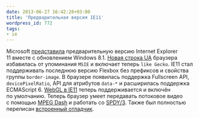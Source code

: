 ```yaml
---
date: 2013-06-27 16:42:28+03:00
title: 'Предварительная версия IE11'
wordpress_id: 772
tags:
- ie
---
```


Microsoft [представила][1] предварительную версию Internet Explorer 11 вместе с обновлением Windows 8.1. [Новая строка UA][2] браузера избавилась от упоминания `MSIE` и включает теперь `like Gecko`. IE11 стал поддерживать последнюю версию Flexbox без префиксов и свойства группы `border-image`. В браузере появилась поддержка Fullscreen API, `devicePixelRatio`, API для атрибутов `data-*` и расширилась поддержка ECMAScript 6. [WebGL в IE11][3] теперь поддерживается и включён по умолчанию. Теперь браузер умеет передавать потоковое видео с помощью [MPEG Dash][4] и работать со [SPDY/3][5]. Также был полностью переписан [встроенный отладчик][6].

[1]: http://blogs.msdn.com/b/ie/archive/2013/06/26/introducing-ie11-the-best-way-to-experience-the-web-on-modern-touch-devices.aspx
[2]: http://msdn.microsoft.com/en-us/library/ie/bg182625#uaString
[3]: http://msdn.microsoft.com/en-US/library/ie/bg182648
[4]: http://en.wikipedia.org/wiki/Dynamic_Adaptive_Streaming_over_HTTP
[5]: http://www.chromium.org/spdy/spdy-protocol/spdy-protocol-draft3ES6
[6]: http://msdn.microsoft.com/en-us/library/ie/bg182326
